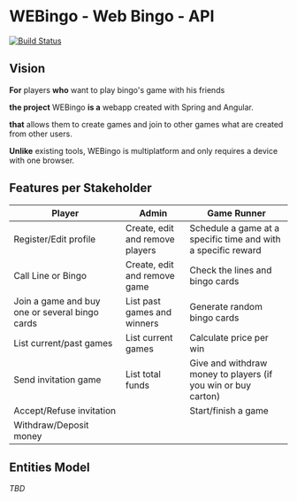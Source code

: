 # WEBingo - Web Bingo - API

[![Build Status](https://travis-ci.org/rhizomik/webingo-gei-api.svg?branch=master)](https://travis-ci.org/rhizomik/webingo-gei-api/branches) 

## Vision

**For** players **who** want to play bingo's game with his friends

**the project** WEBingo **is a** webapp created with Spring and Angular.

**that** allows them to create games and join to other games what are created from other users.

**Unlike** existing tools, WEBingo is multiplatform and only requires a device with one browser.


## Features per Stakeholder

|            Player               |             Admin               |                          Game Runner                          |
| --------------------------------| --------------------------------| --------------------------------------------------------------|
| Register/Edit profile           | Create, edit and remove players | Schedule a game at a specific time and with a specific reward |
| Call Line or Bingo              | Create, edit and remove game    | Check the lines and bingo cards                               |
| Join a game and buy one or several bingo cards| List past games and winners| Generate random bingo cards                           |
| List current/past games         | List current games              | Calculate price per win                                       |
| Send invitation game            | List total funds                | Give and withdraw money to players (if you win or buy carton) |
| Accept/Refuse invitation        |                                 | Start/finish a game                                           |
| Withdraw/Deposit money          |                                 |                                                               |

## Entities Model

_TBD_
